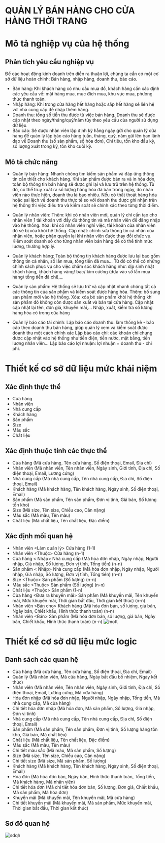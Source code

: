# QUẢN LÝ BÁN HÀNG CHO CỬA HÀNG THỜI TRANG
# Mô tả nghiệp vụ của hệ thống
## Phân tích yêu cầu nghiệp vụ
Để các hoạt động kinh doanh trên diễn ra thuận lợi, chúng ta cần có một cơ sở dữ liệu hoàn chỉnh: Bán hàng, nhập hàng, doanh thu, báo cáo.
* Bán hàng: Khi khách hàng có nhu cầu mua đồ, khách hàng cần xác định các yêu cầu về: mặt hàng mua, mục đích mua, khu vực mua, phương thức thanh toán.
* Nhập hàng: Khi trong cửa hàng hết hàng hoặc sắp hết hàng sẽ liên hệ với nhà cung cấp để nhập thêm hàng.
* Doanh thu: tổng số tiền thu được từ việc bán hàng. Doanh thu sẽ được cập nhật theo ngày/tháng/quý/năm tùy theo yêu cầu của người sử dụng dữ liệu.
* Báo cáo: Sẽ được nhân viên lập định kỳ hằng ngày gửi cho quản lý cửa hàng để quản lý lập báo cáo hàng tuần, tháng, quý, năm gửi lên ban lãnh đạo về Doanh thu (số sản phẩm, số hóa đơn), Chi tiêu, tồn kho đầu kỳ, số lượng xuất trong kỳ, tồn kho cuối kỳ.
## Mô tả chức năng
* Quản lý bán hàng:
Nhanh chóng tìm kiếm sản phẩm và đáp ứng thông tin cần thiết cho khách hàng.
Khi sản phẩm được bán ra và in hóa đơn, toàn bộ thông tin bán hàng sẽ được ghi lại và lưu trữ trên hệ thống. Từ đó, có thể truy xuất ra số lượng hàng hóa đã bán trong ngày, do nhân viên nào thực hiện, doanh thu là bao nhiêu. Nếu có thất thoát hàng hóa hoặc sai lệch về doanh thu thực tế so với doanh thu được ghi nhận trên hệ thống thì việc điều tra và kiểm soát sẽ chính xác theo từng thời điểm.
* Quản lý nhân viên:
Thêm: khi có nhân viên mới, quản lý chỉ cần tạo cho nhân viên 1 tài khoản với đầy đủ thông tin và mã nhân viên để đăng nhập vào hệ thống.
Xóa: khi có nhân viên nghỉ việc, tài khoản của nhân viên đó sẽ bị xóa khỏi hệ thống.
Cập nhật: chỉnh sửa thông tin cá nhân của nhân viên, hoặc phân quyền lại khi nhân viên được thay đổi chức vụ.
Kiểm soát doanh số cho từng nhân viên bán hàng để có thể tính mức lương, thưởng hợp lý.
* Quản lý khách hàng:
Toàn bộ thông tin khách hàng được lưu lại bao gồm thông tin cá nhân, số lần mua, tổng tiền đã mua… Từ đó có thể có những chính sách phục vụ cho việc chăm sóc khách hàng như: dịp sinh nhật khách hàng, khách hàng vàng/ bạc/ kim cương (dựa vào số lần mua hàng/ tổng tiền đã chi),...
* Quản lý sản phẩm: 
Hệ thống sẽ lưu trữ và cập nhật nhanh chóng tất cả các thông tin của sản phẩm và kiểm soát được hàng hóa.
Thêm: bổ sung sản phẩm mới vào hệ thống.
Xóa: xóa bỏ sản phẩm khỏi hệ thống khi sản phẩm đó không còn được sản xuất và bán tại cửa hàng.
Cập nhật: cập nhật lại tên, đơn giá, khuyến mãi,...
Nhập, xuất, kiểm tra số lượng hàng hóa có trong cửa hàng

* Quản lý báo cáo tài chính:
Lập báo cáo doanh thu: làm thống kê - báo cáo theo doanh thu bán hàng, giúp quản lý xem và kiểm soát được doanh thu một cách chính xác
Lập báo cáo chi: các khoản chi chung được cập nhật vào hệ thống như tiền điện, tiền nước, mặt bằng, tiền lương nhân viên…
Lập báo cáo lợi nhuận: lợi nhuận = doanh thu - chi phí.
# Thiết kế cơ sở dữ liệu mức khái niệm
## Xác định thực thể
*	Cửa hàng
*	Nhân viên
*	Nhà cung cấp
*	Khách hàng
*	Sản phẩm
*	Size
*	Màu sắc
*	Chất liệu
## Xác định thuộc tính các thực thể
*	Cửa hàng (Mã cửa hàng, Tên cửa hàng, Số điện thoại, Email, Địa chỉ)
*	Nhân viên (Mã nhân viên, Tên nhân viên, Ngày sinh, Giới tính, Địa chỉ, Số điện thoại, Email, Lương cứng)
*	Nhà cung cấp (Mã nhà cung cấp, Tên nhà cung cấp, Địa chỉ, Số điện thoại, Email)
*	Khách hàng (Mã khách hàng, Tên khách hàng, Ngày sinh, Số điện thoại, Email)
*	Sản phẩm (Mã sản phẩm, Tên sản phẩm, Đơn vị tính, Giá bán, Số lượng tồn kho)
*	Size (Mã size, Tên size, Chiều cao, Cân nặng)
*	Màu sắc (Mã màu, Tên màu)
*	Chất liệu (Mã chất liệu, Tên chất liệu, Đặc điểm)
## Xác định mối quan hệ
*	Nhân viên <Làm quản lý> Cửa hàng (1-1)
*	Nhân viên <Thuộc> Cửa hàng (n-1)
*	Cửa hàng < Nhập> Nhà cung cấp (Mã hóa đơn nhập, Ngày nhập, Người nhập, Giá nhập, Số lượng, Đơn vị tính, Tổng tiền) (n-n)
*	Sản phẩm < Nhập> Nhà cung cấp (Mã hóa đơn nhập, Ngày nhập, Người nhập, Giá nhập, Số lượng, Đơn vị tính, Tổng tiền) (n-n)
*	Size <Thuộc> Sản phẩm (Số lượng) (n-n)
*	Màu sắc <Thuộc> Sản phẩm (Số lượng) (n-n)
*	Chất liệu <Thuộc> Sản phẩm (1-n)
*	Cửa hàng <Đưa ra khuyến mãi> Sản phẩm (Mã khuyến mãi, Tên khuyến mãi, Mức khuyến mãi, Thời gian bắt đầu, Thời gian kết thúc) (n-n)
*	Nhân viên  <Bán cho> Khách hàng (Mã hóa đơn bán, số lượng, giá bán, Ngày bán, Chiết khấu, Hình thức thanh toán) (n-n)
*	Nhân viên  <Bán> Sản phẩm (Mã hóa đơn bán, số lượng, giá bán, Ngày bán, Chiết khấu, Hình thức thanh toán) (n-n)
![mott](https://github.com/bimbim3011/quanlybanhang_oracle/assets/139091741/d0480235-e800-4047-807c-f7d62c4892ab)
# Thiết kế cơ sở dữ liệu mức logic
## Danh sách các quan hệ
*	Cửa hàng (Mã cửa hàng, Tên cửa hàng, Số điện thoại, Địa chỉ, Email)
*	Quản lý (Mã nhân viên, Mã cửa hàng, Ngày bắt đầu bổ nhiệm, Ngày kết thúc)
*	Nhân viên (Mã nhân viên, Tên nhân viên, Ngày sinh, Giới tính, Địa chỉ, Số điện thoại, Email, Lương cứng, Mã cửa hàng)
*	Hóa đơn nhập (Mã hóa đơn nhập, Người nhập, Ngày nhập, Tổng tiền, Mã nhà cung cấp, Mã cửa hàng)
*	Chi tiết hóa đơn nhập (Mã hóa đơn, Mã sản phẩm, Số lượng, Giá nhập, Đơn vị tính)
*	Nhà cung cấp (Mã nhà cung cấp, Tên nhà cung cấp, Địa chỉ, Số điện thoại, Email)
*	Sản phẩm (Mã sản phẩm, Tên sản phẩm, Đơn vị tính, Số lượng hàng tồn kho, Giá bán, Mã chất liệu)
*	Chất liệu (Mã chất liệu, Tên chất liệu, Đặc điểm)
*	Màu sắc (Mã màu, Tên màu)
*	Chi tiết màu sắc (Mã màu, Mã sản phẩm, Số lượng)
*	Size (Mã size, Tên size, Chiều cao, Cân nặng)
*	Chi tiết size (Mã size, Mã sản phẩm, Số lượng)
*	Khách hàng (Mã khách hàng, Tên khách hàng, Ngày sinh, Số điện thoại, Email)
*	Hóa đơn (Mã hóa đơn bán, Ngày bán, Hình thức thanh toán, Tổng tiền, Mã khách hàng, Mã nhân viên)
*	Chi tiết hóa đơn (Mã chi tiết hóa đơn bán, Số lượng, Đơn giá, Chiết khấu, Mã sản phẩm, Mã hóa đơn)
*	Khuyến mãi (Mã khuyến mãi, Tên khuyến mãi, Mã cửa hàng)
*	Chi tiết khuyến mãi (Mã khuyến mãi, Mã sản phẩm, Mức khuyến mãi, Thời gian bắt đầu, Thời gian kết thúc)
## Sơ đồ quan hệ 
![sdqh](https://github.com/bimbim3011/quanlybanhang_oracle/assets/139091741/4d5983ac-2b0a-48bf-9ed5-dc11beaa4139)

